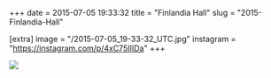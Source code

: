 +++
date = 2015-07-05 19:33:32
title = "Finlandia Hall"
slug = "2015-Finlandia-Hall"

[extra]
image = "/2015-07-05_19-33-32_UTC.jpg"
instagram = "https://instagram.com/p/4xC75IIIDa"
+++

<img src="/2015-07-05_19-33-32_UTC.jpg" />
